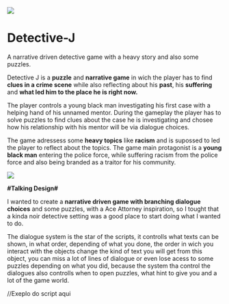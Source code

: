 <img src="https://i.imgur.com/WQ9bZYv.png">

# Detective-J
A narrative driven detective game with a heavy story and also some puzzles.

Detective J is a <b>puzzle</b> and <b>narrative game</b> in wich the player has to find <b>clues in a crime scene</b> while also reflecting about his <b>past</b>, his <b>suffering</b> and <b>what led him to the place he is right now.</b>

The player controls a young black man investigating his first case with a helping hand of his unnamed mentor. During the gameplay the player has to solve puzzles to find clues about the case he is investigating and chosee how his relationship with his mentor will be via dialogue choices.

The game adressess some <b>heavy topics</b> like <b>racism</b> and is supossed to led the player to reflect about the topics.
The game main protagonist is a <b>young black man</b> entering the police force, while suffering racism from the police force and also being branded as a traitor for his community.

<img src="https://i.imgur.com/yv7zMyz.png">

<b>#Talking Design#</b>

I wanted to create a <b>narrative driven game with branching dialogue choices</b> and some puzzles, with a Ace Attorney inspiration, so I tought that a kinda noir detective setting was a good place to start doing what I wanted to do.

The dialogue system is the star of the scripts, it controlls what texts can be shown, in what order, depending of what you done, the order in wich you interact with the objects change the kind of text you will get from this object, you can miss a lot of lines of dialogue or even lose acess to some puzzles depending on what you did, because the system tha control the dialogues also controlls when to open puzzles, what hint to give you and a lot of the game world.

//Exeplo do script aqui
